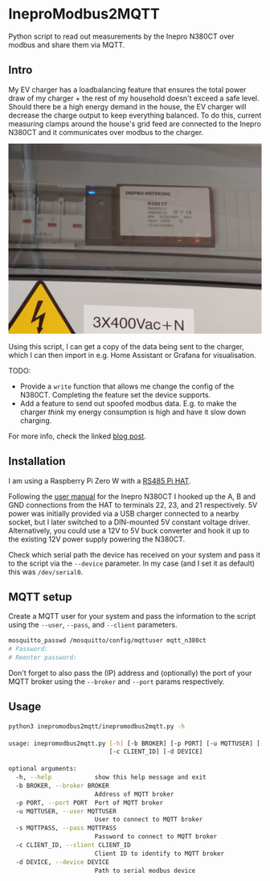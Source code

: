 # IneproModbus2MQTT

Python script to read out measurements by the Inepro N380CT over modbus and share them via MQTT.

## Intro

My EV charger has a loadbalancing feature that ensures the total power draw of my charger + the rest of my household doesn't exceed a safe level.
Should there be a high energy demand in the house, the EV charger will decrease the charge output to keep everything balanced.
To do this, current measuring clamps around the house's grid feed are connected to the Inepro N380CT and it communicates over modbus to the charger.

![Inepro N380CT](docs/IneproN380CT.jpg)

Using this script, I can get a copy of the data being sent to the charger, which I can then import in e.g. Home Assistant or Grafana for visualisation.

TODO:

- Provide a `write` function that allows me change the config of the N380CT.
  Completing the feature set the device supports.
- Add a feature to send out spoofed modbus data.
  E.g. to make the charger _think_ my energy consumption is high and have it slow down charging.

For more info, check the linked [blog post][blog].

## Installation

I am using a Raspberry Pi Zero W with a [RS485 Pi HAT][pihat].

Following the [user manual][n380ct_manual] for the Inepro N380CT I hooked up the A, B and GND connections from the HAT
to terminals 22, 23, and 21 respectively.
5V power was initially provided via a USB charger connected to a nearby socket, but I later switched to a DIN-mounted 5V constant voltage driver.
Alternatively, you could use a 12V to 5V buck converter and hook it up to the existing 12V power supply powering the N380CT.

Check which serial path the device has received on your system and pass it to the script via the `--device` parameter.
In my case (and I set it as default) this was `/dev/serial0`.

## MQTT setup

Create a MQTT user for your system and pass the information to the script using the `--user`, `--pass`, and `--client` parameters.

```bash
mosquitto_passwd /mosquitto/config/mqttuser mqtt_n380ct
# Password:
# Reenter password:
```

Don't forget to also pass the (IP) address and (optionally) the port of your MQTT broker using the `--broker` and `--port` params respectively.

## Usage

```bash
python3 inepromodbus2mqtt/inepromodbus2mqtt.py -h

usage: inepromodbus2mqtt.py [-h] [-b BROKER] [-p PORT] [-u MQTTUSER] [-s MQTTPASS]
                            [-c CLIENT_ID] [-d DEVICE]

optional arguments:
  -h, --help            show this help message and exit
  -b BROKER, --broker BROKER
                        Address of MQTT broker
  -p PORT, --port PORT  Port of MQTT broker
  -u MQTTUSER, --user MQTTUSER
                        User to connect to MQTT broker
  -s MQTTPASS, --pass MQTTPASS
                        Password to connect to MQTT broker
  -c CLIENT_ID, --client CLIENT_ID
                        Client ID to identify to MQTT broker
  -d DEVICE, --device DEVICE
                        Path to serial modbus device
```

[blog]: https://sequr.be "Sequr.be"
[pihat]: https://www.kiwi-electronics.nl/rs-485-pi "RS485 HAT for Raspberry Pi"
[n380ct_manual]: docs/N380-CT-0516-short-user-manual-V1.14-3.pdf "N380-CT-0516 short user manual"
